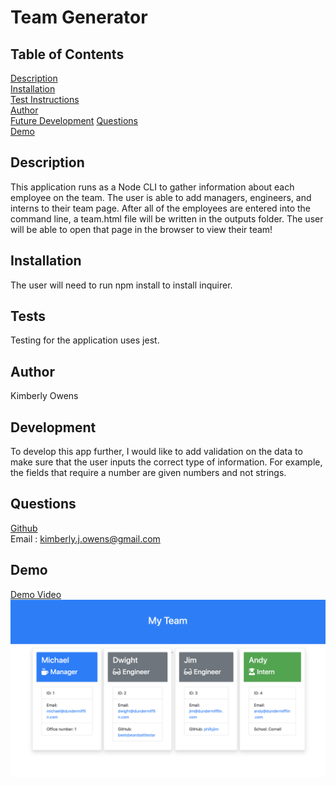 # Team Generator

## Table of Contents
[Description](#description)<br>
[Installation](#installation)<br>
[Test Instructions](#tests)  <br>
[Author](#author)  <br>
[Future Development](#development)
[Questions](#questions)  <br>
[Demo](#demo) 
## Description
This application runs as a Node CLI to gather information about each employee on the team. The user is able to add managers, engineers, and interns to their team page. After all of the employees are entered into the command line, a team.html file will be written in the outputs folder. The user will be able to open that page in the browser to view their team! 
## Installation
The user will need to run npm install to install inquirer.
## Tests
Testing for the application uses jest.
## Author
Kimberly Owens
## Development
To develop this app further, I would like to add validation on the data to make sure that the user inputs the correct type of information. For example, the fields that require a number are given numbers and not strings.
## Questions
[Github](https://github.com/kimberlyj227)<br>
Email : kimberly.j.owens@gmail.com
## Demo
[Demo Video](https://kimberlyj227.github.io/team-generator/index.html)
![Application Demo](Assets/demo.png)

